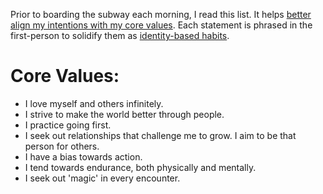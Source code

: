 Prior to boarding the subway each morning, I read this list. It helps [better align my intentions with my core values](http://jamesclear.com/values-choices). Each statement is phrased in the first-person to solidify them as [identity-based habits](http://jamesclear.com/identity-votes).

# Core Values:

- I love myself and others infinitely.
- I strive to make the world better through people.
- I practice going first.
- I seek out relationships that challenge me to grow. I aim to be that person for others.
- I have a bias towards action.
- I tend towards endurance, both physically and mentally.
- I seek out 'magic' in every encounter.
